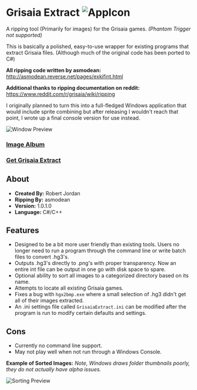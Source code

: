 # Grisaia Extract ![AppIcon](https://i.imgur.com/fDnJLIe.png)

A ripping tool (Primarily for images) for the Grisaia games. *(Phantom Trigger not supported)*

This is basically a polished, easy-to-use wrapper for existing programs that extract Grisaia files. (Although much of the original code has been ported to C#)

**All ripping code written by asmodean:** http://asmodean.reverse.net/pages/exkifint.html

**Additional thanks to ripping documentation on reddit:** https://www.reddit.com/r/grisaia/wiki/ripping

I originally planned to turn this into a full-fledged Windows application that would include sprite combining but after releasing I wouldn't reach that point, I wrote up a final console version for use instead.

![Window Preview](https://i.imgur.com/adjsvrN.png)

### [Image Album](https://imgur.com/a/7xouR3f)

### [Get Grisaia Extract](https://github.com/trigger-death/GrisaiaExtractor/releases/tag/1.0.1.0)

## About

* **Created By:** Robert Jordan
* **Ripping By:** asmodean
* **Version:** 1.0.1.0
* **Language:** C#/C++

## Features

* Designed to be a bit more user friendly than existing tools. Users no longer need to run a program through the command line or write batch files to convert .hg3's.
* Outputs .hg3's directly to .png's with proper transparency. Now an entire int file can be output in one go with disk space to spare.
* Optional ability to sort all images to a categorized directory based on its name.
* Attempts to locate all existing Grisaia games.
* Fixes a bug with `hgx2bmp.exe` where a small selection of .hg3 didn't get all of their images extracted.
* An .ini settings file called `GrisaiaExtract.ini` can be modified after the program is run to modify certain defaults and settings.

## Cons

* Currently no command line support.
* May not play well when not run through a Windows Console.

**Example of Sorted Images:** *Note, Windows draws folder thumbnails poorly, they do not actually have alpha issues.*

![Sorting Preview](https://i.imgur.com/cm07Hzd.png)
